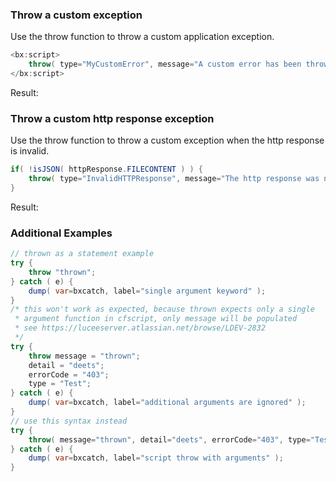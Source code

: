 ### Throw a custom exception

Use the throw function to throw a custom application exception.


```java
<bx:script>
	throw( type="MyCustomError", message="A custom error has been thrown!" );
</bx:script>

```

Result: 

### Throw a custom http response exception

Use the throw function to throw a custom exception when the http response is invalid.


```java
if( !isJSON( httpResponse.FILECONTENT ) ) {
	throw( type="InvalidHTTPResponse", message="The http response was not valid JSON" );
}

```

Result: 

### Additional Examples


```java
// thrown as a statement example
try {
	throw "thrown";
} catch ( e) {
	dump( var=bxcatch, label="single argument keyword" );
}
/* this won't work as expected, because thrown expects only a single
 * argument function in cfscript, only message will be populated
 * see https://luceeserver.atlassian.net/browse/LDEV-2832
 */
try {
	throw message = "thrown";
	detail = "deets";
	errorCode = "403";
	type = "Test";
} catch ( e) {
	dump( var=bxcatch, label="additional arguments are ignored" );
}
// use this syntax instead
try {
	throw( message="thrown", detail="deets", errorCode="403", type="Test" );
} catch ( e) {
	dump( var=bxcatch, label="script throw with arguments" );
}

```


